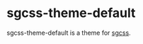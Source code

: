 # sgcss-theme-default

sgcss-theme-default is a theme for [sgcss](https://github.com/mdahlstrand/sgcss).
